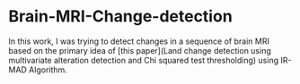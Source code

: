 # Brain-MRI-Change-detection
In this work, I was trying to detect changes in a sequence of brain MRI based on the primary idea of [this paper](Land change detection using multivariate alteration detection and Chi squared test thresholding) using IR-MAD Algorithm.


